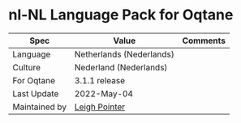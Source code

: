 # nl-NL Language Pack for Oqtane

| Spec                | Value                               | Comments
| ------------------- | ----------------------------------- | ------------------- |
| Language            | Netherlands (Nederlands)
| Culture             | Nederland (Nederlands)
| For Oqtane          | 3.1.1 release
| Last Update         | 2022-May-04
| Maintained by       | [Leigh Pointer](https://www.studio-elf.net)
